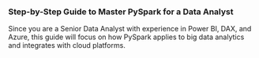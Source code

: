 ### Step-by-Step Guide to Master PySpark for a Data Analyst
Since you are a Senior Data Analyst with experience in Power BI, DAX, and Azure, this guide will focus on how PySpark applies to big data analytics and integrates with cloud platforms.
